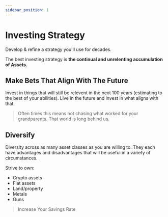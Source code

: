 ```yaml
---
sidebar_position: 1
---
```


# Investing Strategy

Develop & refine a strategy you'll use for decades.

The best investing strategy is **the continual and unrelenting accumulation of Assets.**

## Make Bets That Align With The Future

Invest in things that will still be relevent in the next 100 years (estimating to the best of your abilities). Live in the future and invest in what aligns with that.

>Often times this means not chasing what worked for your grandparents. That world is long behind us.

## Diversify

Diversity across as many asset classes as you are willing to. They each have advantages and disadvantages that will be useful in a variety of circumstances.

Strive to own:
- Crypto assets
- Fiat assets
- Land/property
- Metals
- Guns

>Increase Your Savings Rate
